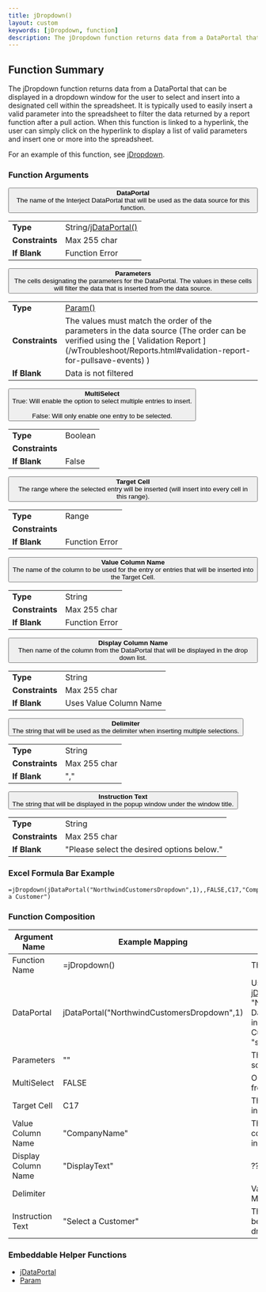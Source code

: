 ```yaml
---
title: jDropdown()
layout: custom
keywords: [jDropdown, function]
description: The jDropdown function returns data from a DataPortal that can be displayed in a dropdown window for the user to select and insert into a designated cell within the spreadsheet.
---
```


##  Function Summary
The jDropdown function returns data from a DataPortal that can be displayed in a dropdown window for the user to select and insert into a designated cell within the spreadsheet. It is typically used to easily insert a valid parameter into the spreadsheet to filter the data returned by a report function after a pull action. When this function is linked to a hyperlink, the user can simply click on the hyperlink to display a list of valid parameters and insert one or more into the spreadsheet.

For an example of this function, see [jDropdown](/wGetStarted/L-Create-Dropdowns.html).

###  Function Arguments

<button class="collapsible-parameter">**DataPortal**<br>The name of the Interject DataPortal that will be used as the data source for this function.</button>
<div markdown="1" class="panel-parameter">
<table>
  <tbody>
    <tr>
		<td class="pph"><b>Type</b></td>
		<td>String/<a href="https://docs.gointerject.com/wIndex/jDataPortal.html">jDataPortal()</a></td>
    </tr>
    <tr>
		<td class="pph"><b>Constraints</b></td>
		<td>Max 255 char</td>
    </tr>
    <tr>
		<td class="pph"><b>If Blank</b></td>
		<td>Function Error</td>
    </tr>
  </tbody>
</table>
</div>

<button class="collapsible-parameter">**Parameters**<br>The cells designating the parameters for the DataPortal. The values in these cells will filter the data that is inserted from the data source.</button>
<div markdown="1" class="panel-parameter">
<table>
  <tbody>
    <tr>
		<td class="pph"><b>Type</b></td>
		<td><a href="https://docs.gointerject.com/wIndex/Param.html">Param()</a></td>
    </tr>
    <tr>
		<td class="pph"><b>Constraints</b></td>
		<td>The values must match the order of the parameters in the data source (The order can be verified using the [ Validation Report ](/wTroubleshoot/Reports.html#validation-report-for-pullsave-events) )</td>
    </tr>
    <tr>
		<td class="pph"><b>If Blank</b></td>
		<td>Data is not filtered</td>
    </tr>
  </tbody>
</table>
</div>

<button class="collapsible-parameter">**MultiSelect**<br>True: Will enable the option to select multiple entries to insert.<br><br>False: Will only enable one entry to be selected.</button>
<div markdown="1" class="panel-parameter">
<table>
  <tbody>
    <tr>
		<td class="pph"><b>Type</b></td>
		<td>Boolean</td>
    </tr>
    <tr>
		<td class="pph"><b>Constraints</b></td>
		<td></td>
    </tr>
    <tr>
		<td class="pph"><b>If Blank</b></td>
		<td>False</td>
    </tr>
  </tbody>
</table>
</div>

<button class="collapsible-parameter">**Target Cell**<br>The range where the selected entry will be inserted (will insert into every cell in this range).</button>
<div markdown="1" class="panel-parameter">
<table>
  <tbody>
    <tr>
		<td class="pph"><b>Type</b></td>
		<td>Range</td>
    </tr>
    <tr>
		<td class="pph"><b>Constraints</b></td>
		<td></td>
    </tr>
    <tr>
		<td class="pph"><b>If Blank</b></td>
		<td>Function Error</td>
    </tr>
  </tbody>
</table>
</div>

<button class="collapsible-parameter">**Value Column Name**<br>The name of the column to be used for the entry or entries that will be inserted into the Target Cell.</button>
<div markdown="1" class="panel-parameter">
<table>
  <tbody>
    <tr>
		<td class="pph"><b>Type</b></td>
		<td>String</td>
    </tr>
    <tr>
		<td class="pph"><b>Constraints</b></td>
		<td>Max 255 char</td>
    </tr>
    <tr>
		<td class="pph"><b>If Blank</b></td>
		<td>Function Error</td>
    </tr>
  </tbody>
</table>
</div>

<button class="collapsible-parameter">**Display Column Name**<br>Then name of the column from the DataPortal that will be displayed in the drop down list.</button>
<div markdown="1" class="panel-parameter">
<table>
  <tbody>
    <tr>
		<td class="pph"><b>Type</b></td>
		<td>String</td>
    </tr>
    <tr>
		<td class="pph"><b>Constraints</b></td>
		<td>Max 255 char</td>
    </tr>
    <tr>
		<td class="pph"><b>If Blank</b></td>
		<td>Uses Value Column Name</td>
    </tr>
  </tbody>
</table>
</div>

<button class="collapsible-parameter">**Delimiter**<br>The string that will be used as the delimiter when inserting multiple selections.</button>
<div markdown="1" class="panel-parameter">
<table>
  <tbody>
    <tr>
		<td class="pph"><b>Type</b></td>
		<td>String</td>
    </tr>
    <tr>
		<td class="pph"><b>Constraints</b></td>
		<td>Max 255 char</td>
    </tr>
    <tr>
		<td class="pph"><b>If Blank</b></td>
		<td>","</td>
    </tr>
  </tbody>
</table>
</div>

<button class="collapsible-parameter">**Instruction Text**<br>The string that will be displayed in the popup window under the window title.</button>
<div markdown="1" class="panel-parameter">
<table>
  <tbody>
    <tr>
		<td class="pph"><b>Type</b></td>
		<td>String</td>
    </tr>
    <tr>
		<td class="pph"><b>Constraints</b></td>
		<td>Max 255 char</td>
    </tr>
    <tr>
		<td class="pph"><b>If Blank</b></td>
		<td>"Please select the desired options below."</td>
    </tr>
  </tbody>
</table>
</div>


###  Excel Formula Bar Example

```Excel
=jDropdown(jDataPortal("NorthwindCustomersDropdown",1),,FALSE,C17,"CompanyName","DisplayText",,"Select a Customer")
```



###  Function Composition

| Argument Name  |  Example Mapping  |  Explanation   |  
|------|------|------|
|  Function Name  |  =jDropdown()  |  The name of this function.  |  
|  DataPortal  |  jDataPortal("NorthwindCustomersDropdown",1)  |  Uses the helper function [jDataPortal()](/wIndex/jDataPortal.html) designating the "NorthwindCustomersDropdown" DataPortal. Filters the records to include only those whose CustomerID contains the string "save".  |  
|  Parameters  |  ""  |  The data returned from the data source will not be filtered.  |  
|  MultiSelect  |  FALSE  |  Only one entry can be selected from the dropdown window.  |  
|  Target Cell  |  C17  |  The entry selected will be inserted into cell C17.  |  
|  Value Column Name  |  "CompanyName"  |  The selected value for the column "CompanyName" will be inserted.  |  
|  Display Column Name  |  "DisplayText"  |  ???  |  
|  Delimiter  |    |  Value ignored because MultiSelect is false.  |  
|  Instruction Text  |  "Select a Customer"  |  The text "Select a Customer" will be displayed under the title in the dropdown window.  |  

###  Embeddable Helper Functions

* [jDataPortal](/wIndex/jDataPortal.html)
* [ Param ](Param.html)
